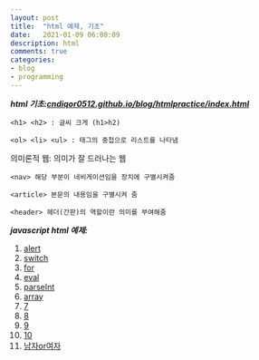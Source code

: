 ```yaml
---
layout: post
title:  "html 예제, 기초"
date:   2021-01-09 06:00:09
description: html
comments: true
categories: 
- blog
- programming
---
```

***html 기초:[cndiqor0512.github.io/blog/htmlpractice/index.html](cndiqor0512.github.io/blog/htmlpractice/index.html)***
~~~ 
<h1> <h2> : 글씨 크게 (h1>h2)
~~~ 

 ~~~
 <ol> <li> <ul> : 태그의 중첩으로 리스트를 나타냄
 ~~~
 의미론적 웹: 의미가 잘 드러나는 웹
~~~
<nav> 해당 부분이 네비게이션임을 장치에 구별시켜줌 
~~~
~~~
<article> 본문의 내용임을 구별시켜 줌 
~~~
~~~
<header> 헤더(간판)의 역할이란 의미를 부여해줌
~~~

***javascript html 예제:***
1. [alert](cndiqor0512.github.io/blog/htmlpractice/alert.html)
2. [switch](cndiqor0512.github.io/blog/htmlpractice/switch.html)
3. [for](cndiqor0512.github.io/blog/htmlpractice/for.html)
4. [eval](cndiqor0512.github.io/blog/htmlpractice/eval.html)
5. [parseInt](cndiqor0512.github.io/blog/htmlpractice/parseInt.html)
6. [array](cndiqor0512.github.io/blog/htmlpractice/array.html)
7. [7](cndiqor0512.github.io/blog/htmlpractice/optionselect.html)
8. [8](cndiqor0512.github.io/blog/htmlpractice/selectedoption.html)
9. [9](cndiqor0512.github.io/blog/htmlpractice/9.html)
10. [10](cndiqor0512.github.io/blog/htmlpractice/10.html)
11. [남자or여자](cndiqor0512.github.io/blog/htmlpractice/f_or_m.html)

